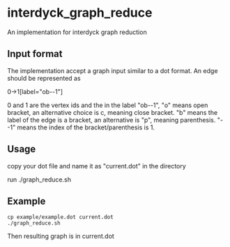 # interdyck_graph_reduce
An implementation for interdyck graph reduction

## Input format
The implementation accept a graph input similar to a dot format. An edge should be represented as

0->1[label="ob--1"]

0 and 1 are the vertex ids and the in the label "ob--1", "o" means open bracket, 
an alternative choice is c, meaning close bracket.
"b" means the label of the edge is a bracket, an alternative is "p", meaning parenthesis. 
"--1" means the index of the bracket/parenthesis is 1.

## Usage
copy your dot file and name it as "current.dot" in the directory

run ./graph_reduce.sh

## Example
```
cp example/example.dot current.dot
./graph_reduce.sh
```

Then resulting graph is in current.dot
